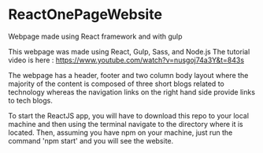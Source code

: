 # ReactOnePageWebsite
Webpage made using React framework and with gulp

This webpage was made using React, Gulp, Sass, and Node.js The tutorial video is here : https://www.youtube.com/watch?v=nusgoj74a3Y&t=843s

The webpage has a header, footer and two column body layout where the majority of the content is composed of three short blogs related to technology whereas the navigation links on the right hand side provide links to tech blogs.

To start the ReactJS app, you will have to download this repo to your local machine and then using the terminal navigate to the directory where it is located. Then, assuming you have npm on your machine, just run the command 'npm start' and you will see the website.
